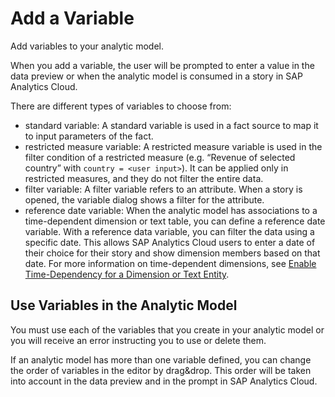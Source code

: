 <!-- loiocdd8fa0fd74b495584dca343432f2814 -->

# Add a Variable

Add variables to your analytic model.

When you add a variable, the user will be prompted to enter a value in the data preview or when the analytic model is consumed in a story in SAP Analytics Cloud.

There are different types of variables to choose from:

-   standard variable: A standard variable is used in a fact source to map it to input parameters of the fact.
-   restricted measure variable: A restricted measure variable is used in the filter condition of a restricted measure \(e.g. “Revenue of selected country” with `country = <user input>`\). It can be applied only in restricted measures, and they do not filter the entire data.
-   filter variable: A filter variable refers to an attribute. When a story is opened, the variable dialog shows a filter for the attribute.
-   reference date variable: When the analytic model has associations to a time-dependent dimension or text table, you can define a reference date variable. With a reference data variable, you can filter the data using a specific date. This allows SAP Analytics Cloud users to enter a date of their choice for their story and show dimension members based on that date. For more information on time-dependent dimensions, see [Enable Time-Dependency for a Dimension or Text Entity](enable-time-dependency-for-a-dimension-or-text-entity-11b2ff4.md).



<a name="loiocdd8fa0fd74b495584dca343432f2814__section_lym_3ss_hvb"/>

## Use Variables in the Analytic Model

You must use each of the variables that you create in your analytic model or you will receive an error instructing you to use or delete them.

If an analytic model has more than one variable defined, you can change the order of variables in the editor by drag&drop. This order will be taken into account in the data preview and in the prompt in SAP Analytics Cloud.

